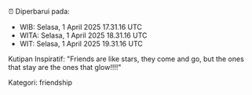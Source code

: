 ⏰ Diperbarui pada:
- WIB: Selasa, 1 April 2025 17.31.16 UTC
- WITA: Selasa, 1 April 2025 18.31.16 UTC
- WIT: Selasa, 1 April 2025 19.31.16 UTC

Kutipan Inspiratif:
"Friends are like stars, they come and go, but the ones that stay are the ones that glow!!!!"


Kategori: friendship

